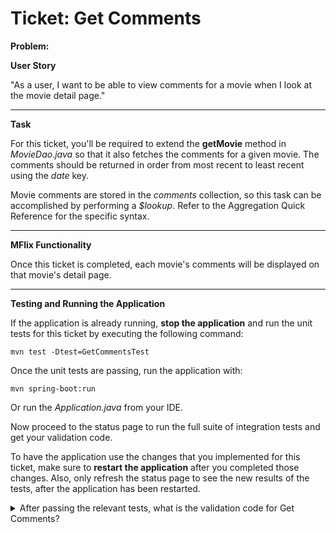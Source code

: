 Ticket: Get Comments
====================

**Problem:**

**User Story**

"As a user, I want to be able to view comments for a movie when I look at the movie detail page."

---

**Task**

For this ticket, you'll be required to extend the **getMovie** method in _MovieDao.java_ so that it also fetches the comments for a given movie. The comments should be returned in order from most recent to least recent using the _date_ key.

Movie comments are stored in the _comments_ collection, so this task can be accomplished by performing a _$lookup_. Refer to the Aggregation Quick Reference for the specific syntax.

---

**MFlix Functionality**

Once this ticket is completed, each movie's comments will be displayed on that movie's detail page.

---

**Testing and Running the Application**

If the application is already running, **stop the application** and run the unit tests for this ticket by executing the following command:

```
mvn test -Dtest=GetCommentsTest
```

Once the unit tests are passing, run the application with:

```
mvn spring-boot:run
```

Or run the _Application.java_ from your IDE.

Now proceed to the status page to run the full suite of integration tests and get your validation code.

To have the application use the changes that you implemented for this ticket, make sure to **restart the application** after you completed those changes. Also, only refresh the status page to see the new results of the tests, after the application has been restarted.

<details> 
  <summary>After passing the relevant tests, what is the validation code for Get Comments?</summary>
   Answer: 5ab5094fb526e43b570e4633
</details>
